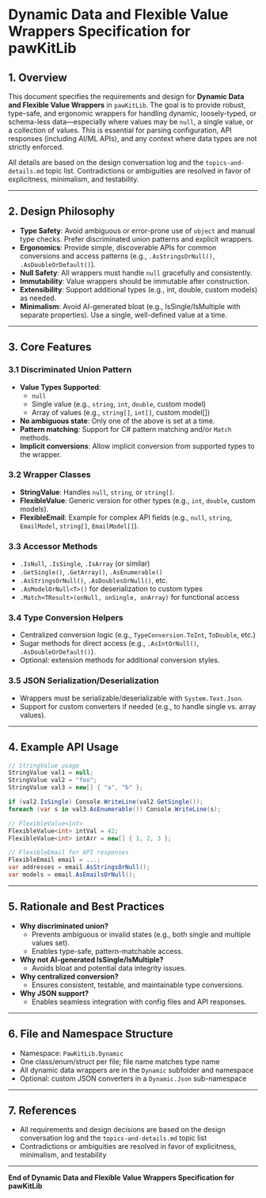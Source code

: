 # Dynamic Data and Flexible Value Wrappers Specification for pawKitLib

## 1. Overview

This document specifies the requirements and design for **Dynamic Data and Flexible Value Wrappers** in `pawKitLib`. The goal is to provide robust, type-safe, and ergonomic wrappers for handling dynamic, loosely-typed, or schema-less data—especially where values may be `null`, a single value, or a collection of values. This is essential for parsing configuration, API responses (including AI/ML APIs), and any context where data types are not strictly enforced.

All details are based on the design conversation log and the `topics-and-details.md` topic list. Contradictions or ambiguities are resolved in favor of explicitness, minimalism, and testability.

---

## 2. Design Philosophy

- **Type Safety**: Avoid ambiguous or error-prone use of `object` and manual type checks. Prefer discriminated union patterns and explicit wrappers.
- **Ergonomics**: Provide simple, discoverable APIs for common conversions and access patterns (e.g., `.AsStringsOrNull()`, `.AsDoubleOrDefault()`).
- **Null Safety**: All wrappers must handle `null` gracefully and consistently.
- **Immutability**: Value wrappers should be immutable after construction.
- **Extensibility**: Support additional types (e.g., int, double, custom models) as needed.
- **Minimalism**: Avoid AI-generated bloat (e.g., IsSingle/IsMultiple with separate properties). Use a single, well-defined value at a time.

---

## 3. Core Features

### 3.1 Discriminated Union Pattern

- **Value Types Supported**:
  - `null`
  - Single value (e.g., `string`, `int`, `double`, custom model)
  - Array of values (e.g., `string[]`, `int[]`, custom model[])
- **No ambiguous state**: Only one of the above is set at a time.
- **Pattern matching**: Support for C# pattern matching and/or `Match` methods.
- **Implicit conversions**: Allow implicit conversion from supported types to the wrapper.

### 3.2 Wrapper Classes

- **StringValue**: Handles `null`, `string`, or `string[]`.
- **FlexibleValue<T>**: Generic version for other types (e.g., `int`, `double`, custom models).
- **FlexibleEmail**: Example for complex API fields (e.g., `null`, `string`, `EmailModel`, `string[]`, `EmailModel[]`).

### 3.3 Accessor Methods

- `.IsNull`, `.IsSingle`, `.IsArray` (or similar)
- `.GetSingle()`, `.GetArray()`, `.AsEnumerable()`
- `.AsStringsOrNull()`, `.AsDoublesOrNull()`, etc.
- `.AsModelOrNull<T>()` for deserialization to custom types
- `.Match<TResult>(onNull, onSingle, onArray)` for functional access

### 3.4 Type Conversion Helpers

- Centralized conversion logic (e.g., `TypeConversion.ToInt`, `ToDouble`, etc.)
- Sugar methods for direct access (e.g., `.AsIntOrNull()`, `.AsDoubleOrDefault()`).
- Optional: extension methods for additional conversion styles.

### 3.5 JSON Serialization/Deserialization

- Wrappers must be serializable/deserializable with `System.Text.Json`.
- Support for custom converters if needed (e.g., to handle single vs. array values).

---

## 4. Example API Usage

```csharp
// StringValue usage
StringValue val1 = null;
StringValue val2 = "foo";
StringValue val3 = new[] { "a", "b" };

if (val2.IsSingle) Console.WriteLine(val2.GetSingle());
foreach (var s in val3.AsEnumerable()) Console.WriteLine(s);

// FlexibleValue<int>
FlexibleValue<int> intVal = 42;
FlexibleValue<int> intArr = new[] { 1, 2, 3 };

// FlexibleEmail for API responses
FlexibleEmail email = ...;
var addresses = email.AsStringsOrNull();
var models = email.AsEmailsOrNull();
```

---

## 5. Rationale and Best Practices

- **Why discriminated union?**
  - Prevents ambiguous or invalid states (e.g., both single and multiple values set).
  - Enables type-safe, pattern-matchable access.
- **Why not AI-generated IsSingle/IsMultiple?**
  - Avoids bloat and potential data integrity issues.
- **Why centralized conversion?**
  - Ensures consistent, testable, and maintainable type conversions.
- **Why JSON support?**
  - Enables seamless integration with config files and API responses.

---

## 6. File and Namespace Structure

- Namespace: `PawKitLib.Dynamic`
- One class/enum/struct per file; file name matches type name
- All dynamic data wrappers are in the `Dynamic` subfolder and namespace
- Optional: custom JSON converters in a `Dynamic.Json` sub-namespace

---

## 7. References

- All requirements and design decisions are based on the design conversation log and the `topics-and-details.md` topic list
- Contradictions or ambiguities are resolved in favor of explicitness, minimalism, and testability

---

**End of Dynamic Data and Flexible Value Wrappers Specification for pawKitLib**
